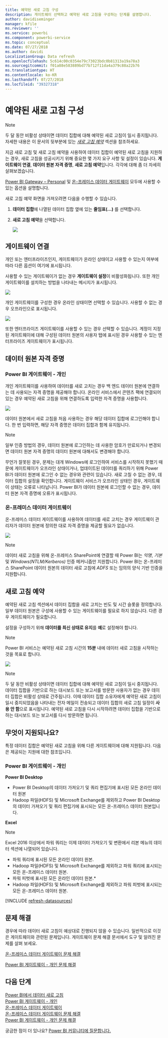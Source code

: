 ```yaml
---
title: 예약된 새로 고침 구성
description: 게이트웨이 선택하고 예약된 새로 고침을 구성하는 단계를 설명합니다.
author: davidiseminger
manager: kfile
ms.reviewer: ''
ms.service: powerbi
ms.component: powerbi-service
ms.topic: conceptual
ms.date: 07/27/2018
ms.author: davidi
LocalizationGroup: Data refresh
ms.openlocfilehash: 5c614c00c0354e79c73023bdc0b81313a19a78a3
ms.sourcegitcommit: f01a88e583889bd77b712f11da4a379c88a22b76
ms.translationtype: HT
ms.contentlocale: ko-KR
ms.lasthandoff: 07/27/2018
ms.locfileid: "39327318"
---
```

# <a name="configuring-scheduled-refresh"></a>예약된 새로 고침 구성

>[!NOTE]
>두 달 동안 비활성 상태이면 데이터 집합에 대해 예약된 새로 고침이 일시 중지됩니다. 자세한 내용은 이 문서의 뒷부분에 있는 [*새로 고침 예약*](#schedule-refresh) 섹션을 참조하세요.
> 
> 

지금 새로 고침 및 새로 고침 예약을 사용하여 데이터 집합이 예약된 새로 고침을 지원하는 경우, 새로 고침을 성공시키기 위해 중요한 몇 가지 요구 사항 및 설정이 있습니다. **게이트웨이 연결**, **데이터 원본 자격 증명**, **새로 고침 예약**입니다. 각각에 대해 좀 더 자세히 살펴보겠습니다.

[Power BI Gateway – Personal](service-gateway-personal-mode.md) 및 [온-프레미스 데이터 게이트웨이](service-gateway-onprem.md) 모두에 사용할 수 있는 옵션을 설명합니다.

새로 고침 예약 화면을 가져오려면 다음을 수행할 수 있습니다.

1. **데이터 집합**에 나열된 데이터 집합 옆에 있는 **줄임표(...)** 를 선택합니다.
2. **새로 고침 예약**을 선택합니다.
   
    ![](media/refresh-scheduled-refresh/dataset-menu.png)

## <a name="gateway-connection"></a>게이트웨이 연결
개인 또는 엔터프라이즈인지, 게이트웨이가 온라인 상태이고 사용할 수 있는지 여부에 따라 다른 옵션이 여기에 표시됩니다.

사용할 수 있는 게이트웨이가 없는 경우 **게이트웨이 설정**이 비활성화됩니다. 또한 개인 게이트웨이를 설치하는 방법을 나타내는 메시지가 표시됩니다.

![](media/refresh-scheduled-refresh/gateway-not-configured.png)

개인 게이트웨이를 구성한 경우 온라인 상태이면 선택할 수 있습니다. 사용할 수 없는 경우 오프라인으로 표시됩니다.

![](media/refresh-scheduled-refresh/gateway-connection.png)

또한 엔터프라이즈 게이트웨이를 사용할 수 있는 경우 선택할 수 있습니다. 계정이 지정된 게이트웨이에 대해 구성된 데이터 원본의 사용자 탭에 표시된 경우 사용할 수 있는 엔터프라이즈 게이트웨이가 표시됩니다.

## <a name="data-source-credentials"></a>데이터 원본 자격 증명
### <a name="power-bi-gateway---personal"></a>Power BI 게이트웨이 - 개인
개인 게이트웨이를 사용하여 데이터를 새로 고치는 경우 백 엔드 데이터 원본에 연결하는 데 사용되는 자격 증명을 제공해야 합니다. 온라인 서비스에서 콘텐츠 팩에 연결되어 있는 경우 예약된 새로 고침을 위해 연결하도록 입력한 자격 증명을 사용합니다.

![](media/refresh-scheduled-refresh/data-source-credentials-pgw.png)

데이터 원본에서 새로 고침을 처음 사용하는 경우 해당 데이터 집합에 로그인해야 합니다. 한 번 입력하면, 해당 자격 증명은 데이터 집합과 함께 유지됩니다.

> [!NOTE]
> 일부 인증 방법의 경우, 데이터 원본에 로그인하는 데 사용한 암호가 만료되거나 변경되면 데이터 원본 자격 증명의 데이터 원본에 대해서도 변경해야 합니다.
> 
> 

무언가 잘못된 경우, 문제는 대개 Windows에 로그인하여 서비스를 시작하지 못했기 때문에 게이트웨이가 오프라인 상태이거나, 업데이트된 데이터를 쿼리하기 위해 Power BI가 데이터 원본에 로그인 수 없는 경우와 관련이 있습니다. 새로 고칠 수 없는 경우, 데이터 집합의 설정을 확인합니다. 게이트웨이 서비스가 오프라인 상태인 경우, 게이트웨이 상태는 오류로 나타납니다. Power BI가 데이터 원본에 로그인할 수 없는 경우, 데이터 원본 자격 증명에 오류가 표시됩니다.

### <a name="on-premises-data-gateway"></a>온-프레미스 데이터 게이트웨이
온-프레미스 데이터 게이트웨이를 사용하여 데이터를 새로 고치는 경우 게이트웨이 관리자가 데이터 원본에 정의한 대로 자격 증명을 제공할 필요가 없습니다.

![](media/refresh-scheduled-refresh/data-source-credentials-egw.png)

> [!NOTE]
> 데이터 새로 고침을 위해 온-프레미스 SharePoint에 연결할 때 Power BI는 *익명*, *기본* 및 *Windows(NTLM/Kerberos)* 인증 메커니즘만 지원합니다. Power BI는 온-프레미스 SharePoint 데이터 원본의 데이터 새로 고침에 *ADFS* 또는 임의의 양식 기반 인증을 지원합니다.
> 
> 

## <a name="schedule-refresh"></a>새로 고침 예약
예약된 새로 고침 섹션에서 데이터 집합을 새로 고치는 빈도 및 시간 슬롯을 정의합니다. 일부 데이터 원본은 구성에 사용할 수 있는 게이트웨이를 필요로 하지 않습니다. 다른 경우 게이트웨이가 필요합니다.

설정을 구성하기 위해 **데이터를 최신 상태로 유지**를 **예**로 설정해야 합니다.

> [!NOTE]
> Power BI 서비스는 예약된 새로 고침 시간의 **15분** 내에 데이터 새로 고침을 시작하는 것을 목표로 합니다.
> 
> 

![](media/refresh-scheduled-refresh/scheduled-refresh.png)

> [!NOTE]
> 두 달 동안 비활성 상태이면 데이터 집합에 대해 예약된 새로 고침이 일시 중지됩니다. 데이터 집합을 기반으로 하는 대시보드 또는 보고서를 방문한 사용자가 없는 경우 데이터 집합은 비활성 상태로 간주됩니다. 이때 데이터 집합 소유자에게 예약된 새로 고침이 일시 중지되었음을 나타내는 전자 메일이 전송되고 데이터 집합의 새로 고침 일정이 **사용 안 함**으로 표시됩니다. 예약된 새로 고침을 다시 시작하려면 데이터 집합을 기반으로 하는 대시보드 또는 보고서를 다시 방문하면 됩니다.
> 
> 

## <a name="whats-supported"></a>무엇이 지원되나요?
특정 데이터 집합은 예약된 새로 고침을 위해 다른 게이트웨이에 대해 지원됩니다. 다음은 제공되는 지원에 대한 참조입니다.

### <a name="power-bi-gateway---personal"></a>Power BI 게이트웨이 - 개인
**Power BI Desktop**

* Power BI Desktop의 데이터 가져오기 및 쿼리 편집기에 표시된 모든 온라인 데이터 원본
* Hadoop 파일(HDFS) 및 Microsoft Exchange를 제외하고 Power BI Desktop의 데이터 가져오기 및 쿼리 편집기에 표시되는 모든 온-프레미스 데이터 원본입니다.

**Excel**

> [!NOTE]
> Excel 2016 이상에서 파워 쿼리는 이제 데이터 가져오기 및 변환에서 리본 메뉴의 데이터 섹션에 나열되어 있습니다.
> 
> 

* 파워 쿼리에 표시된 모든 온라인 데이터 원본.
* Hadoop 파일(HDFS) 및 Microsoft Exchange를 제외하고 파워 쿼리에 표시되는 모든 온-프레미스 데이터 원본.
* 파워 피벗에 표시된 모든 온라인 데이터 원본.\*
* Hadoop 파일(HDFS) 및 Microsoft Exchange를 제외하고 파워 피벗에 표시되는 모든 온-프레미스 데이터 원본.

<!-- Refresh Data sources-->
[!INCLUDE [refresh-datasources](./includes/refresh-datasources.md)]

## <a name="troubleshooting"></a>문제 해결
경우에 따라 데이터 새로 고침이 예상대로 진행되지 않을 수 있습니다. 일반적으로 이것은 게이트웨이와 관련된 문제입니다. 게이트웨이 문제 해결 문서에서 도구 및 알려진 문제를 살펴 보세요.

[온-프레미스 데이터 게이트웨이 문제 해결](service-gateway-onprem-tshoot.md)

[Power BI 게이트웨이 - 개인 문제 해결](service-admin-troubleshooting-power-bi-personal-gateway.md)

## <a name="next-steps"></a>다음 단계
[Power BI에서 데이터 새로 고침](refresh-data.md)  
[Power BI 게이트웨이 - 개인](service-gateway-personal-mode.md)  
[온-프레미스 데이터 게이트웨이](service-gateway-onprem.md)  
[온-프레미스 데이터 게이트웨이 문제 해결](service-gateway-onprem-tshoot.md)  
[Power BI 게이트웨이 - 개인 문제 해결](service-admin-troubleshooting-power-bi-personal-gateway.md)  

궁금한 점이 더 있나요? [Power BI 커뮤니티에 질문합니다.](http://community.powerbi.com/)

